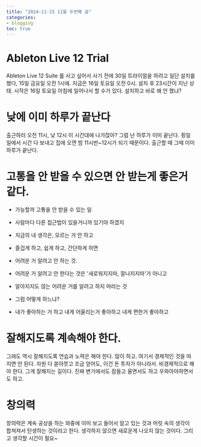 ```yaml
---
title: "2024-11-15 11월 두번째 글"
categories:
- blogging
toc: true
---
```


Ableton Live 12 Trial
=

Ableton Live 12 Suite 를 사고 싶어서
사기 전에
30일 트라이얼을 하려고 일단 설치를 했다, 15일 금요일 오전 1시에.
지금은 16일 토요일 오전 0시. 설치 후 23시간이 지난 상태.
시작은 16일 토요일 아침에 일어나서 할 수가 있다.
설치하고 바로 왜 안 했냐?

낮에 이미 하루가 끝난다
=

출근하러 오전 11시, 낮 12시
이 시간대에 나가잖아?
그럼 난 하루가 이미 끝난다.
죙일 일에서 시간 다 보내고 집에 오면 밤 11시반~12시가 되기 때문이다.
출근할 때 그때 이미 하루가 끝난다.

고통을 안 받을 수 있으면 안 받는게 좋은거 같다.
=

- 가능할까 고통을 안 받을 수 있는 일
- 사람마다 다른 접근법이 있을거니까 있기야 하겠지
- 지금의 내 생각은, 모르는 거 안 하고
- 즐겁게 하고, 쉽게 하고, 간단하게 하면

- 어려운 거 알려고 안 하는 것.
- 어려운 거 알려고 안 한다는 것은 '새로워지지마, 잘나지지마'가 아니고
- 알아지지도 않는 어려운 거를 알려고 하지 마라는 것
- 그럼 어떻게 하느냐?
- 내가 좋아하는 거 하고 내게 어울리는거 좋아하고 내게 편한거 좋아하고

잘해지도록 계속해야 한다.
= 

그래도 역시 잘해지도록 연습과 노력은 해야 한다. 많이 하고. 여기서 경제적인 것을 따지면 안 된다. 자원 다 쏟아붓고 조금 얻어도, 이건 돈 투자가 아니라서. 비경제적으로 해야 한다. 그게 잘해지는 길이다. 진짜 변기에서도 잠들고 울면서도 하고 우와아아하면서도 하고.

창의력
=

창의력은 계속 공상을 하는 와중에 이미 보고 들어서 알고 있는 것과 머릿 속의 생각이 합쳐져서 탄생하는 것이라고 한다. 생각하지 않으면 새로운게 나오지 않는 것이다. 그리고 생각할 시간이 필요~